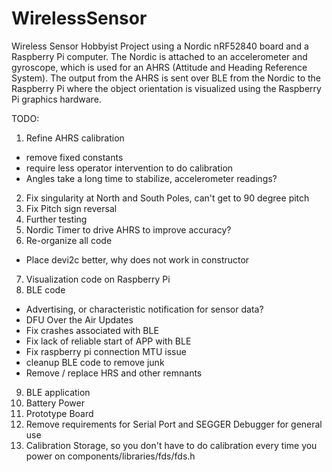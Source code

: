 # WirelessSensor
Wireless Sensor Hobbyist Project using a Nordic nRF52840 board
and a Raspberry Pi computer.  The Nordic is attached to an
accelerometer and gyroscope, which is used for an AHRS (Attitude
and Heading Reference System).  The output from the AHRS is sent
over BLE from the Nordic to the Raspberry Pi where the object 
orientation is visualized using the Raspberry Pi graphics hardware.

TODO:
1) Refine AHRS calibration
- remove fixed constants
- require less operator intervention to do calibration
- Angles take a long time to stabilize, accelerometer readings?
2) Fix singularity at North and South Poles, can't get to 90 degree pitch
3) Fix Pitch sign reversal
4) Further testing
5) Nordic Timer to drive AHRS to improve accuracy?
6) Re-organize all code
- Place devi2c better, why does not work in constructor
7) Visualization code on Raspberry Pi
8) BLE code
- Advertising, or characteristic notification for sensor data?
- DFU Over the Air Updates
- Fix crashes associated with BLE 
- Fix lack of reliable start of APP with BLE
- Fix raspberry pi connection MTU issue
- cleanup BLE code to remove junk
- Remove / replace HRS and other remnants
9) BLE application
10) Battery Power
11) Prototype Board 
12) Remove requirements for Serial Port and SEGGER Debugger for general use
13) Calibration Storage, so you don't have to do calibration every time you power on
components/libraries/fds/fds.h

